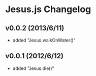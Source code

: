 # Jesus.js Changelog #

## v0.0.2 (2013/6/11) ##

 - added "Jesus.walkOnWater()"

## v0.0.1 (2012/6/12) ##

 - added "Jesus.die()"